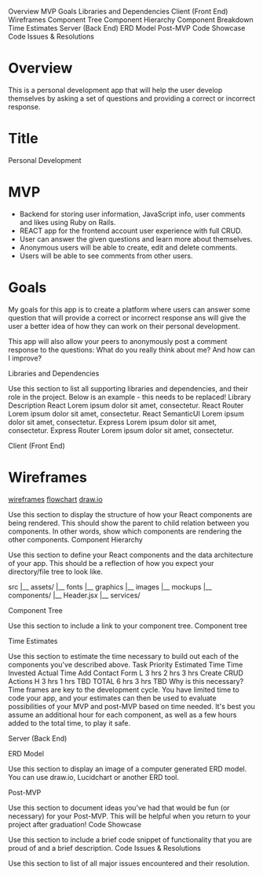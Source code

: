 Overview
MVP
Goals
Libraries and Dependencies
Client (Front End)
Wireframes
Component Tree
Component Hierarchy
Component Breakdown
Time Estimates
Server (Back End)
ERD Model
Post-MVP
Code Showcase
Code Issues & Resolutions

# Overview

This is a personal development app that will help the user develop themselves by asking a set of questions and providing a correct or incorrect response.

# Title
Personal Development


# MVP
- Backend for storing user information, JavaScript info, user comments and likes using Ruby on Rails.
- REACT app for the frontend account user experience with full CRUD.
- User can answer the given questions and learn more about themselves.
- Anonymous users will be able to create, edit and delete comments.
- Users will be able to see comments from other users.


# Goals

My goals for this app is to create a platform where users can answer some question that will provide a correct or incorrect response
ans will give the user a better idea of how they can work on their personal development.

This app  will also allow your peers to anonymously post a comment response to the questions:
What do you really think about me?
And how can I improve?

Libraries and Dependencies

Use this section to list all supporting libraries and dependencies, and their role in the project. Below is an example - this needs to be replaced!
Library	Description
React	Lorem ipsum dolor sit amet, consectetur.
React Router	Lorem ipsum dolor sit amet, consectetur.
React SemanticUI	Lorem ipsum dolor sit amet, consectetur.
Express	Lorem ipsum dolor sit amet, consectetur.
Express Router	Lorem ipsum dolor sit amet, consectetur.

Client (Front End)

# Wireframes
[wireframes](https://whimsical.com/personal-development-N1SwNNov79JumBxbL7oPac)
[flowchart](https://whimsical.com/personal-development-flowchart-3YAyMsimdfHDF76i79x4SJ)
[draw.io](https://drive.google.com/file/d/1BX9k_1iGIckYufYBict2bPq5WYQC_Loy/view?usp=sharing)

Use this section to display the structure of how your React components are being rendered. This should show the parent to child relation between you components. In other words, show which components are rendering the other components.
Component Hierarchy

Use this section to define your React components and the data architecture of your app. This should be a reflection of how you expect your directory/file tree to look like.

src
|__ assets/
      |__ fonts
      |__ graphics
      |__ images
      |__ mockups
|__ components/
      |__ Header.jsx
|__ services/

Component Tree

Use this section to include a link to your component tree.
Component tree

Time Estimates

Use this section to estimate the time necessary to build out each of the components you've described above.
Task	Priority	Estimated Time	Time Invested	Actual Time
Add Contact Form	L	3 hrs	2 hrs	3 hrs
Create CRUD Actions	H	3 hrs	1 hrs	TBD
TOTAL		6 hrs	3 hrs	TBD
Why is this necessary? Time frames are key to the development cycle. You have limited time to code your app, and your estimates can then be used to evaluate possibilities of your MVP and post-MVP based on time needed. It's best you assume an additional hour for each component, as well as a few hours added to the total time, to play it safe.

Server (Back End)

ERD Model

Use this section to display an image of a computer generated ERD model. You can use draw.io, Lucidchart or another ERD tool.

Post-MVP

Use this section to document ideas you've had that would be fun (or necessary) for your Post-MVP. This will be helpful when you return to your project after graduation!
Code Showcase

Use this section to include a brief code snippet of functionality that you are proud of and a brief description.
Code Issues & Resolutions

Use this section to list of all major issues encountered and their resolution.
